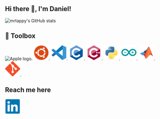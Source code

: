 ## Hi there 👋, I'm Daniel!
![mrtappy's GitHub stats](https://github-readme-stats.vercel.app/api?username=mrtappy&theme=dark&show_icons=true&count_private=true)
<!--<a href="https://github.com/anuraghazra/github-readme-stats">
  <img align="center" src="https://github-readme-stats.vercel.app/api?username=jnsntm&theme=dark&show_icons=true&count_private=true" />
</a>
<a href="(https://github.com/anuraghazra/github-readme-stats)">
  <img align="center" src="https://github-readme-stats.vercel.app/api/top-langs/?username=jnsntm&theme=dark&count_private=truelangs_count=10" />
</a>-->
<!--
**mrtappy/mrtappy** is a ✨ _special_ ✨ repository because its `README.md` (this file) appears on your GitHub profile.

Here are some ideas to get you started:

- 🔭 I’m currently working on ...
- 🌱 I’m currently learning ...
- 👯 I’m looking to collaborate on ...
- 🤔 I’m looking for help with ...
- 💬 Ask me about ...
- 📫 How to reach me: ...
- 😄 Pronouns: ...
- ⚡ Fun fact: ...
-->


## 🧰 Toolbox

<img src="https://cdn.worldvectorlogo.com/logos/apple-1.svg" alt="Apple logo" width="50" height="50"/>. 
<img src="https://github.com/devicons/devicon/blob/master/icons/ubuntu/ubuntu-plain.svg" alt="Ubuntu logo" width="50" height="50"/>. 
<img src="https://github.com/devicons/devicon/blob/master/icons/vscode/vscode-original.svg" alt="VS Code logo" width="50" height="50"/>. 
<img src="https://github.com/devicons/devicon/blob/master/icons/c/c-original.svg" alt="C logo" width="50" height="50"/>. 
<img src="https://github.com/devicons/devicon/blob/master/icons/cplusplus/cplusplus-original.svg" alt="C++ logo" width="50" height="50"/>. 
<img src="https://github.com/devicons/devicon/blob/master/icons/python/python-original.svg" alt="python logo" width="50" height="50"/>. 
<img src="https://github.com/devicons/devicon/blob/master/icons/arduino/arduino-original.svg" alt="arduino logo" width="50" height="50"/>. 
<img src="https://github.com/devicons/devicon/blob/master/icons/matlab/matlab-original.svg" alt="matlab logo" width="50" height="50"/>. 
<img src="https://github.com/devicons/devicon/blob/master/icons/git/git-plain.svg" alt="Git logo" width="50" height="50"/>. 


## Reach me here

<a href="https://www.linkedin.com/in/daniel-tappe-00b663160/"><img src="https://github.com/devicons/devicon/blob/master/icons/linkedin/linkedin-original.svg" alt="Linkedin logo" width="50" height="50"/></a>
